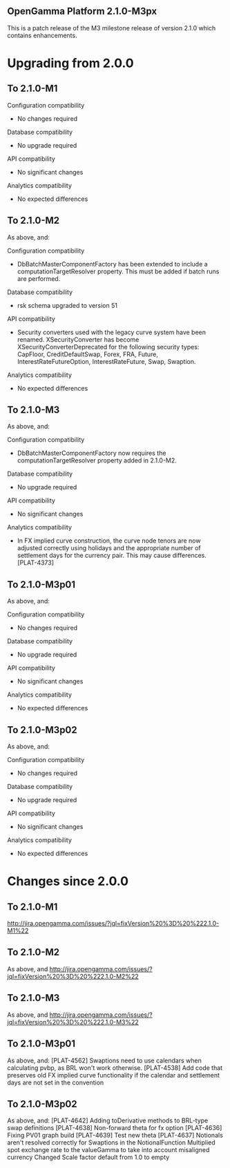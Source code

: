 OpenGamma Platform 2.1.0-M3px
---------------------------

This is a patch release of the M3 milestone release of version 2.1.0 which contains enhancements.


Upgrading from 2.0.0
====================

To 2.1.0-M1
-----------

Configuration compatibility
- No changes required

Database compatibility
- No upgrade required

API compatibility
- No significant changes

Analytics compatibility
- No expected differences

To 2.1.0-M2
-----------
As above, and:

Configuration compatibility
- DbBatchMasterComponentFactory has been extended to include a computationTargetResolver property. This must be added if batch runs are performed.

Database compatibility
- rsk schema upgraded to version 51

API compatibility
- Security converters used with the legacy curve system have been renamed. XSecurityConverter has become XSecurityConverterDeprecated for the following security types: CapFloor, CreditDefaultSwap, Forex, FRA, Future, InterestRateFutureOption, InterestRateFuture, Swap, Swaption.

Analytics compatibility
- No expected differences

To 2.1.0-M3
-----------
As above, and:

Configuration compatibility
- DbBatchMasterComponentFactory now requires the computationTargetResolver property added in 2.1.0-M2.

Database compatibility
- No upgrade required

API compatibility
- No significant changes

Analytics compatibility
- In FX implied curve construction, the curve node tenors are now adjusted correctly using holidays and the appropriate number of settlement days for the currency pair. This may cause differences. [PLAT-4373]

To 2.1.0-M3p01
-----------
As above, and:

Configuration compatibility
- No changes required

Database compatibility
- No upgrade required

API compatibility
- No significant changes

Analytics compatibility
- No expected differences

To 2.1.0-M3p02
-----------
As above, and:

Configuration compatibility
- No changes required

Database compatibility
- No upgrade required

API compatibility
- No significant changes

Analytics compatibility
- No expected differences


Changes since 2.0.0
===================

To 2.1.0-M1
-----------
http://jira.opengamma.com/issues/?jql=fixVersion%20%3D%20%222.1.0-M1%22

To 2.1.0-M2
-----------
As above, and http://jira.opengamma.com/issues/?jql=fixVersion%20%3D%20%222.1.0-M2%22

To 2.1.0-M3
-----------
As above, and http://jira.opengamma.com/issues/?jql=fixVersion%20%3D%20%222.1.0-M3%22

To 2.1.0-M3p01
------------
As above, and:
 [PLAT-4562] Swaptions need to use calendars when calculating pvbp, as BRL won't work otherwise.
 [PLAT-4538] Add code that preserves old FX implied curve functionality if the calendar and settlement days are not set in the convention

To 2.1.0-M3p02
------------
As above, and:
[PLAT-4642] Adding toDerivative methods to BRL-type swap definitions
[PLAT-4638] Non-forward theta for fx option
[PLAT-4636] Fixing PV01 graph build
[PLAT-4639] Test new theta
[PLAT-4637] Notionals aren't resolved correctly for Swaptions in the NotionalFunction
Multiplied spot exchange rate to the valueGamma to take into account misaligned currency
Changed Scale factor default from 1.0 to empty



